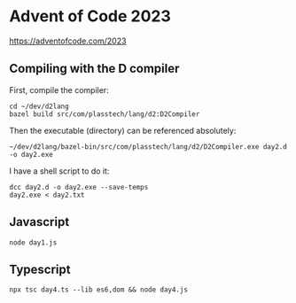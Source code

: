 # Advent of Code 2023

https://adventofcode.com/2023


## Compiling with the D compiler

First, compile the compiler:

```shell
cd ~/dev/d2lang
bazel build src/com/plasstech/lang/d2:D2Compiler
```

Then the executable (directory) can be referenced absolutely:

```shell
~/dev/d2lang/bazel-bin/src/com/plasstech/lang/d2/D2Compiler.exe day2.d -o day2.exe
```

I have a shell script to do it:

```shell
dcc day2.d -o day2.exe --save-temps
day2.exe < day2.txt
```



## Javascript

```
node day1.js
```

## Typescript

```shell
npx tsc day4.ts --lib es6,dom && node day4.js
```
